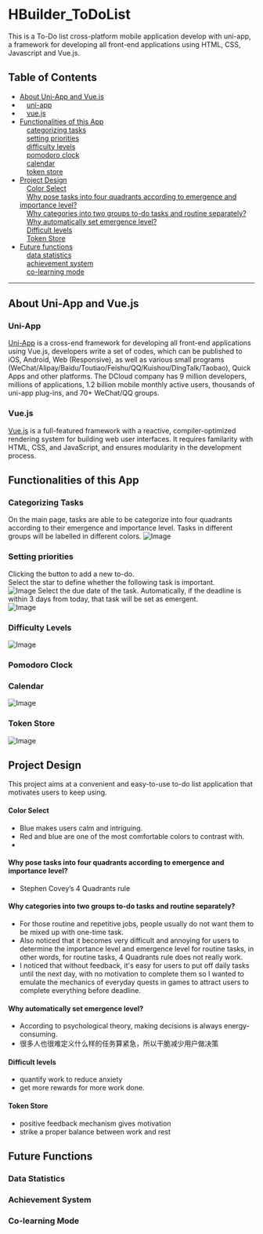 # HBuilder_ToDoList
This is a To-Do list cross-platform mobile application develop with uni-app, a framework for developing all front-end applications using HTML, CSS, Javascript and Vue.js.
## Table of Contents
- [About Uni-App and Vue.js](#about-uni-app-and-vuejs) <br>
- &emsp;[uni-app](#uni-app) <br>
- &emsp;[vue.js](#vuejs) <br>
- [Functionalities of this App](#functionalities-of-this-app) <br>
&emsp;[categorizing tasks](#categorizing-tasks) <br>
&emsp;[setting priorities](#setting-priorities) <br>
&emsp;[difficulty levels](#difficulty-levels) <br>
&emsp;[pomodoro clock](#pomodoro-clock) <br>
&emsp;[calendar](#calendar) <br>
&emsp;[token store](#token-store) <br>
- [Project Design](#project-design) <br>
&emsp;[Color Select](#color-select) <br>
&emsp;[Why pose tasks into four quadrants according to emergence and importance level?](#why-pose-tasks-into-four-quadrants-according-to-emergence-and-importance-level) <br>
&emsp;[Why categories into two groups to-do tasks and routine separately?](#why-categories-into-two-groups-to-do-tasks-and-routine-separately) <br>
&emsp;[Why automatically set emergence level?](#why-automatically-set-emergence-level) <br>
&emsp;[Difficult levels](#difficult-levels) <br>
&emsp;[Token Store](#token-store) <br>
- [Future functions](#future-functions) <br>
&emsp;[data statistics](#data-statistics) <br>
&emsp;[achievement system](#achievement-system) <br>
&emsp;[co-learning mode](#co-learning-mode) <br>

---
## About Uni-App and Vue.js
### Uni-App
[Uni-App](https://en.uniapp.dcloud.io/tutorial/app-splashscreen.html#%E5%90%AF%E5%8A%A8%E7%95%8C%E9%9D%A2%E8%AE%BE%E7%BD%AE) is a cross-end framework for developing all front-end applications using Vue.js, developers write a set of codes, which can be published to iOS, Android, Web (Responsive), as well as various small programs (WeChat/Alipay/Baidu/Toutiao/Feishu/QQ/Kuishou/DingTalk/Taobao), Quick Apps and other platforms.
The DCloud company has 9 million developers, millions of applications, 1.2 billion mobile monthly active users, thousands of uni-app plug-ins, and 70+ WeChat/QQ groups. 

### Vue.js
[Vue.js](https://vuejs.org/guide/introduction.html) is a full-featured framework with a reactive, compiler-optimized rendering system for building web user interfaces. 
It requires familarity with HTML, CSS, and JavaScript, and ensures modularity in the development process.

## Functionalities of this App
### Categorizing Tasks
On the main page, tasks are able to be categorize into four quadrants according to their emergence and importance level. Tasks in different groups will be labelled in different colors.
![Image](https://github.com/GraceHanJiarui/HBuilder_ToDoList/blob/main/to-do-image/main_page.png)

### Setting priorities
Clicking the button to add a new to-do. <br>
Select the star to define whether the following task is important. <br>
![Image](https://github.com/GraceHanJiarui/HBuilder_ToDoList/blob/main/to-do-image/to_do_card.png)
Select the due date of the task. Automatically, if the deadline is within 3 days from today, that task will be set as emergent. <br>
![Image](https://github.com/GraceHanJiarui/HBuilder_ToDoList/blob/main/to-do-image/select_time.png)

### Difficulty Levels
![Image](https://github.com/GraceHanJiarui/HBuilder_ToDoList/blob/main/to-do-image/task_complete.png)

### Pomodoro Clock

### Calendar
![Image](https://github.com/GraceHanJiarui/HBuilder_ToDoList/blob/main/to-do-image/calendar.png)

### Token Store
![Image](https://github.com/GraceHanJiarui/HBuilder_ToDoList/blob/main/to-do-image/rewarding_page.png)

## Project Design
This project aims at a convenient and easy-to-use to-do list application that motivates users to keep using.<br>
#### Color Select
- Blue makes users calm and intriguing.
- Red and blue are one of the most comfortable colors to contrast with.
-  <br>
#### Why pose tasks into four quadrants according to emergence and importance level?
- Stephen Covey’s 4 Quadrants rule <br>
#### Why categories into two groups to-do tasks and routine separately?
- For those routine and repetitive jobs, people usually do not want them to be mixed up with one-time task.
- Also noticed that it becomes very difficult and annoying for users to determine the importance level and emergence level for routine tasks, in other words, for routine tasks, 4 Quadrants rule does not really work.
- I noticed that without feedback, it's easy for users to put off daily tasks until the next day, with no motivation to complete them so I wanted to emulate the mechanics of everyday quests in games to attract users to complete everything before deadline. <br>
#### Why automatically set emergence level?
- According to psychological theory, making decisions is always energy-consuming. 
- 很多人也很难定义什么样的任务算紧急，所以干脆减少用户做决策 <br>
#### Difficult levels
- quantify work to reduce anxiety
- get more rewards for more work done. <br>
#### Token Store
- positive feedback mechanism gives motivation
- strike a proper balance between work and rest <br>

## Future Functions
### Data Statistics
### Achievement System
### Co-learning Mode
